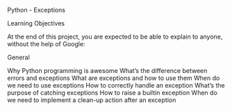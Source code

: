 Python - Exceptions

Learning Objectives

At the end of this project, you are expected to be able to explain to anyone, without the help of Google:

General

Why Python programming is awesome
What’s the difference between errors and exceptions
What are exceptions and how to use them
When do we need to use exceptions
How to correctly handle an exception
What’s the purpose of catching exceptions
How to raise a builtin exception
When do we need to implement a clean-up action after an exception
